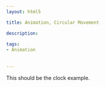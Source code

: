 ```yaml
---
layout: html5

title: Animation, Circular Movement

description:
 
tags:
- Animation
 
 
---
```


This should be the clock example.